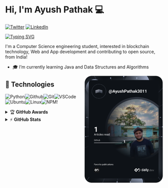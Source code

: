 # Hi, I'm Ayush Pathak :computer:

[![Twitter](https://img.shields.io/badge/Twitter-%231DA1F2.svg?&style=flat-square&logo=twitter&logoColor=white)](https://twitter.com/fakeayush) [![LinkedIn](https://img.shields.io/badge/LinkedIn-%230077B5.svg?&style=flat-square&logo=linkedin&logoColor=white)](https://www.linkedin.com/in/ayushpathak-/)

[![Typing SVG](https://readme-typing-svg.herokuapp.com?font=comfortaa&color=%2322F6F7&vCenter=true&width=500&height=24&lines=Python+;Open+Source)](https://git.io/typing-svg)

I'm a Computer Science engineering student, interested in blockchain technology,  Web and App development and contributing to open source, from India!

- 🎓 I’m currently learning Java and Data Structures and Algorithms

<a href="https://app.daily.dev/DailyDevTips"><img src="https://github.com/AyushPathak3011/AyushPathak3011/blob/main/devcard.svg" width="250" align="right"  alt="Ayush Pathak's Dev Card"/></a>

## 🔧 Technologies
![Python](https://img.icons8.com/color/30/python--v1.png)![Github](https://img.icons8.com/material-outlined/30/github.png)![Git](https://img.icons8.com/color/30/git.png)![VSCode](https://img.icons8.com/color/30/visual-studio-code-2019.png)![Ubuntu](https://img.icons8.com/color/30/ubuntu--v1.png)![Linux](https://img.icons8.com/color/30/linux.png)![NPM](https://img.icons8.com/color/30/npm.png)!

<details>

<summary>&#127942 <b>GitHub Awards</b></summary><br/>

![Github Trophy](https://github-profile-trophy.vercel.app/?username=AyushPathak3011&&show_icons=true)
</details>

<details>
<summary>&#9889 <b>GitHub Stats</b></summary><br/>

![Ayush Pathak Github Stats](https://readme-stats.warengonzaga.com/api?username=AyushPathak3011&show_icons=true&count_private=true)

</details>
<!---
AyushPathak3011/AyushPathak3011 is a ✨ special ✨ repository because its `README.md` (this file) appears on your GitHub profile.
You can click the Preview link to take a look at your changes.
--->
